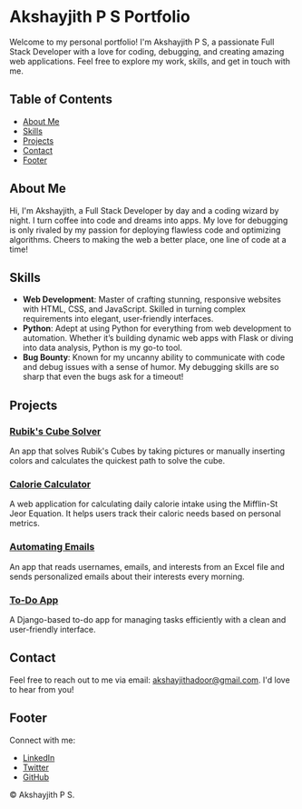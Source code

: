 # Akshayjith P S Portfolio

Welcome to my personal portfolio! I'm Akshayjith P S, a passionate Full Stack Developer with a love for coding, debugging, and creating amazing web applications. Feel free to explore my work, skills, and get in touch with me.

## Table of Contents

- [About Me](#about-me)
- [Skills](#skills)
- [Projects](#projects)
- [Contact](#contact)
- [Footer](#footer)

## About Me

Hi, I'm Akshayjith, a Full Stack Developer by day and a coding wizard by night. I turn coffee into code and dreams into apps. My love for debugging is only rivaled by my passion for deploying flawless code and optimizing algorithms. Cheers to making the web a better place, one line of code at a time!

## Skills

- **Web Development**: Master of crafting stunning, responsive websites with HTML, CSS, and JavaScript. Skilled in turning complex requirements into elegant, user-friendly interfaces.
- **Python**: Adept at using Python for everything from web development to automation. Whether it’s building dynamic web apps with Flask or diving into data analysis, Python is my go-to tool.
- **Bug Bounty**: Known for my uncanny ability to communicate with code and debug issues with a sense of humor. My debugging skills are so sharp that even the bugs ask for a timeout!

## Projects

### [Rubik's Cube Solver](#)

An app that solves Rubik's Cubes by taking pictures or manually inserting colors and calculates the quickest path to solve the cube.

### [Calorie Calculator](#)

A web application for calculating daily calorie intake using the Mifflin-St Jeor Equation. It helps users track their caloric needs based on personal metrics.

### [Automating Emails](#)

An app that reads usernames, emails, and interests from an Excel file and sends personalized emails about their interests every morning.

### [To-Do App](#)

A Django-based to-do app for managing tasks efficiently with a clean and user-friendly interface.

## Contact

Feel free to reach out to me via email: [akshayjithadoor@gmail.com](mailto:akshayjithadoor@gmail.com). I'd love to hear from you!

## Footer

Connect with me:
- [LinkedIn](https://www.linkedin.com/in/akshayjith-p-s-591551240/)
- [Twitter](https://x.com/AkshayjithPs)
- [GitHub](https://github.com/akshayjith4)

© Akshayjith P S.
